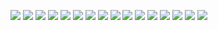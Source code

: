 <p>
<img src="https://img.shields.io/badge/W3Schools-04AA6D?style=for-the-badge&logo=W3Schools&logoColor=white"> 
<img src="https://img.shields.io/badge/CSS3-1572B6?style=for-the-badge&logo=css3&logoColor=white"> 
<img src="https://img.shields.io/badge/HTML5-E34F26?style=for-the-badge&logo=html5&logoColor=white"> 
<img src="https://img.shields.io/badge/PHP-777BB4?style=for-the-badge&logo=php&logoColor=white"> 
<img src="https://img.shields.io/badge/LibreOffice-18A303?style=for-the-badge&logo=LibreOffice&logoColor=white"> 
<img src="https://img.shields.io/badge/Linux_Mint-87CF3E?style=for-the-badge&logo=linux-mint&logoColor=white"> 
<img src="https://img.shields.io/badge/windows%20terminal-4D4D4D?style=for-the-badge&logo=windows%20terminal&logoColor=white">
<img src="https://img.shields.io/badge/Google_Scholar-4285F4?style=for-the-badge&logo=google-scholar&logoColor=white"> 
<img src="https://img.shields.io/badge/last.fm-D51007?style=for-the-badge&logo=last.fm&logoColor=white"> 
<img src="https://img.shields.io/badge/Firefox_Browser-FF7139?style=for-the-badge&logo=Firefox-Browser&logoColor=white">
<img src="https://img.shields.io/badge/VLC-FF8800?style=for-the-badge&logo=vlcmediaplayer&logoColor=white">
<img src="https://img.shields.io/badge/Tor_Browser-7D4698?style=for-the-badge&logo=Tor-Browser&logoColor=white">
<img src="https://img.shields.io/badge/YouTube-FF0000?style=for-the-badge&logo=youtube&logoColor=white"> 
<img src="https://img.shields.io/badge/Pinterest-%23E60023.svg?&style=for-the-badge&logo=Pinterest&logoColor=white"> 
<img src="https://img.shields.io/badge/Twitch-9146FF?style=for-the-badge&logo=twitch&logoColor=white"> 
<img src="https://img.shields.io/badge/Tumblr-%2336465D.svg?&style=for-the-badge&logo=Tumblr&logoColor=white"> 
</p>

